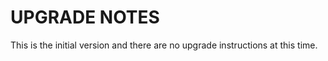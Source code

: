UPGRADE NOTES
=============

This is the initial version and there are no upgrade instructions at this time.
